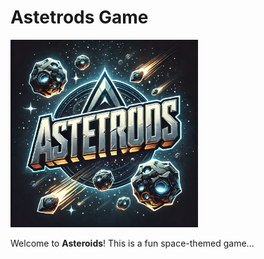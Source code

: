 # Astetrods Game

<img src="./Asteroids_logo.png" alt="Asteroids Logo" width="300"/>

Welcome to **Asteroids**! This is a fun space-themed game...
